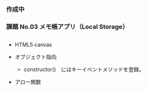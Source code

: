 ### 作成中

### 課題 No.03 メモ帳アプリ（Local Storage）

##

- HTML5 canvas
- オブジェクト指向

  - constructor()　にはキーイベントメソッドを登録。

- アロー関数
